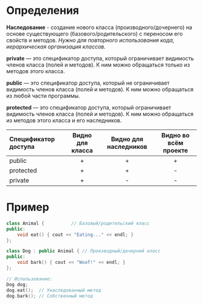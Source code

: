 # Определения 
__Наследование__ - создание нового класса (производного/дочернего) на основе существующего (базового/родительского) с переносом его свойств и методов.
_Нужно для повторного использования кода, иерархическая организация классов._

__private__ — это спецификатор доступа, который ограничивает видимость членов класса (полей и методов). К ним можно обращаться только из методов этого класса.

__public__ — это спецификатор доступа, который не ограничивает видимость членов класса (полей и методов). К ним можно обращаться из любой части программы. 

__protected__ — это спецификатор доступа, который ограничивает видимость членов класса (полей и методов). К ним можно обращаться из методов этого класса и его наследников.

| Спецификатор доступа | Видно для класса | Видно для наследников | Видно во всём проекте |
| :--------| :---------: | :---------: | :---------: |
| public | + | + | + |
| protected | + | + | - |
| private | + | - | - |

# Пример

```c++
class Animal {          // Базовый/родительский класс
public:
    void eat() { cout << "Eating..." << endl; }
};

class Dog : public Animal { // Производный/дочерний класс
public:
    void bark() { cout << "Woof!" << endl; }
};

// Использование:
Dog dog;
dog.eat();  // Унаследованный метод
dog.bark(); // Собственный метод
```